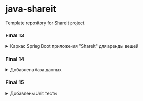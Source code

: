 # **java-shareit**

   Template repository for ShareIt project.

   ### **Final 13**

<details>

<summary> Каркас Spring Boot приложения "ShareIt" для аренды вещей </summary>

   Обеспечивает пользователям:

   1) Возможность рассказывать, какими вещами они готовы поделиться.
   2) Возможность находить нужную вещь и брать её в аренду на какое-то время.
 
</details>

   ### **Final 14**

   <details>

<summary> Добавлена база данных </summary>

   Так же добавлено:

   1) Функция бронирования.
   2) Возможность оставлять отзывы.
 
</details>

</details>

   ### **Final 15**

   <details>

<summary> Добавлены Unit тесты </summary>

   Так же добавлено:

   Возможность оставлять запросы, с информацией о интересующих пользователя предметах.
 
</details>
